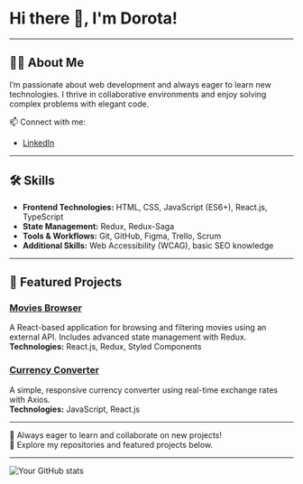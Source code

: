 # Hi there 👋, I'm Dorota!  

---

## 👩‍💻 About Me  
I’m passionate about web development and always eager to learn new technologies. I thrive in collaborative environments and enjoy solving complex problems with elegant code.  

📫 Connect with me:  
- [LinkedIn](https://www.linkedin.com/in/d-karpinska)  

---

## 🛠️ Skills  
- **Frontend Technologies:** HTML, CSS, JavaScript (ES6+), React.js, TypeScript  
- **State Management:** Redux, Redux-Saga  
- **Tools & Workflows:** Git, GitHub, Figma, Trello, Scrum  
- **Additional Skills:** Web Accessibility (WCAG), basic SEO knowledge  

---

## 🌟 Featured Projects  

### [Movies Browser](https://github.com/Dor-Ka/movies-browser)  
A React-based application for browsing and filtering movies using an external API. Includes advanced state management with Redux.  
**Technologies:** React.js, Redux, Styled Components  

### [Currency Converter](https://github.com/Dor-Ka/currency-converter)  
A simple, responsive currency converter using real-time exchange rates with Axios.  
**Technologies:** JavaScript, React.js  

---

🎯 Always eager to learn and collaborate on new projects!  
📂 Explore my repositories and featured projects below.  

---
![Your GitHub stats](https://github-readme-stats.vercel.app/api?username=Dor-Ka&show_icons=true&theme=radical)  
